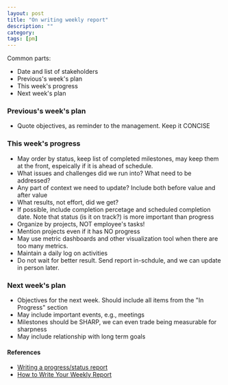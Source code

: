 ```yaml
---
layout: post
title: "On writing weekly report"
description: ""
category: 
tags: [pm]
---
```


Common parts:

* Date and list of stakeholders
* Previous's week's plan 
* This week's progress
* Next week's plan


### Previous's week's plan 

* Quote objectives, as reminder to the management. Keep it CONCISE

### This week's progress

* May order by status, keep list of completed milestones, may keep them at the front, espeically if it is ahead of schedule.
* What issues and challenges did we run into? What need to be addressed?
* Any part of context we need to update? Include both before value and after value
* What results, not effort, did we get?
* If possible, include completion percetage and scheduled completion date. Note that status (is it on track?) is more important than progress
* Organize by projects, NOT employee's tasks!
* Mention projects even if it has NO progress
* May use metric dashboards and other visualization tool when there are too many metrics.
* Maintain a daily log on activities 
* Do not wait for better result. Send report in-schdule, and we can update in person later.

### Next week's plan

* Objectives for the next week. Should include all items from the "In Progress" section
* May include important events, e.g., meetings
* Milestones should be SHARP, we can even trade being measurable for sharpness 
* May include relationship with long term goals



#### References 

* [Writing a progress/status report](https://homes.cs.washington.edu/~mernst/advice/progress-report.html)
* [How to Write Your Weekly Report](https://hackernoon.com/how-to-write-your-weekly-report-be8430758691)
